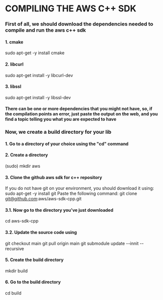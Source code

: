 # COMPILING THE AWS C++ SDK

### First of all, we should download the dependencies needed to compile and run the aws c++ sdk

#### 1. cmake
  sudo apt-get -y install cmake
#### 2. libcurl
  sudo apt-get install -y libcurl-dev
#### 3. libssl
  sudo apt-get install -y libssl-dev

#### There can be one or more dependencies that you might not have, so, if the compilation points an error, just paste the output on the web, and you find a topic telling you what you are expected to have

### Now, we create a build directory for your lib

#### 1. Go to a directory of your choice using the "cd" command
#### 2. Create a directory
  (sudo) mkdir aws
#### 3. Clone the github aws sdk for c++ repository
  If you do not have git on your environment, you should download it using: sudo apt-get -y install git
  Paste the following command:
  git clone git@github.com:aws/aws-sdk-cpp.git
#### 3.1. Now go to the directory you've just downloaded
  cd aws-sdk-cpp
#### 3.2. Update the source code using
  git checkout main
  git pull origin main
  git submodule update --innit --recursive
#### 5. Create the build directory
  mkdir build
#### 6. Go to the build directory
  cd build

